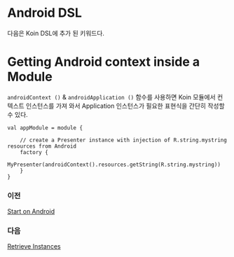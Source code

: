 # Android DSL

다음은 Koin DSL에 추가 된 키워드다.

# Getting Android context inside a Module

`androidContext ()` & `androidApplication ()` 함수를 사용하면 Koin 모듈에서 컨텍스트 인스턴스를 가져 와서 Application 인스턴스가 필요한 표현식을 간단히 작성할 수 있다.

    val appModule = module {
    
        // create a Presenter instance with injection of R.string.mystring resources from Android
        factory {
            MyPresenter(androidContext().resources.getString(R.string.mystring))
        }
    }

### **이전**

[Start on Android](Start%20on%20Android.md)

### **다음**

[Retrieve Instances](Retrieve%20Instances.md)
